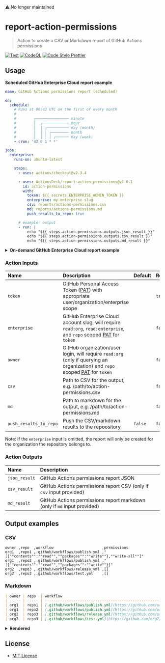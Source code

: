 ⚠️ No longer maintained

# report-action-permissions

> Action to create a CSV or Markdown report of GitHub Actions permissions

[![Test](https://github.com/ActionsDesk/report-action-permissions/actions/workflows/test.yml/badge.svg)](https://github.com/ActionsDesk/report-action-permissions/actions/workflows/test.yml) [![CodeQL](https://github.com/ActionsDesk/report-action-permissions/actions/workflows/codeql.yml/badge.svg)](https://github.com/ActionsDesk/report-action-permissions/actions/workflows/codeql.yml) [![Code Style Prettier](https://img.shields.io/badge/Code%20Style-Prettier-ff69b4.svg)](https://github.com/prettier/prettier)

## Usage

**Scheduled GitHub Enterprise Cloud report example**

```yml
name: GitHub Actions permissions report (scheduled)

on:
  schedule:
    # Runs at 00:42 UTC on the first of every month
    #
    #        ┌─────────────── minute
    #        │  ┌──────────── hour
    #        │  │ ┌────────── day (month)
    #        │  │ │ ┌──────── month
    #        │  │ │ │ ┌────── day (week)
    - cron: '42 0 1 * *'

jobs:
  enterprise:
    runs-on: ubuntu-latest

    steps:
      - uses: actions/checkout@v2.3.4

      - uses: ActionsDesk/report-action-permissions@v1.0.1
        id: action-permissions
        with:
          token: ${{ secrets.ENTERPRISE_ADMIN_TOKEN }}
          enterprise: my-enterprise-slug
          csv: reports/actions-permissions.csv
          md: reports/actions-permissions.md
          push_results_to_repo: true

      # example: output
      - run: |
          echo "${{ steps.action-permissions.outputs.json_result }}"
          echo "${{ steps.action-permissions.outputs.csv_result }}"
          echo "${{ steps.action-permissions.outputs.md_result }}"
```

<details>
  <summary><strong>On-demand GitHub Enterprise Cloud report example</strong></summary>

```yml
name: GitHub Actions permissions report

on:
  workflow_dispatch:
    inputs:
      enterprise:
        description: 'GitHub Enterprise Cloud account slug'
        required: true
      csv:
        description: 'Path to CSV for the output, e.g. /path/to/action-permissions.csv'
        default: ''
        required: false
      md:
        description: 'Path to markdown for the output, e.g. /path/to/action-permissions.md'
        default: ''
        required: false
      push_results_to_repo:
        description: Push the CSV/markdown results to the repoository
        default: 'false'
        required: false

jobs:
  enterprise:
    runs-on: ubuntu-latest

    steps:
      - uses: actions/checkout@v2.3.4

      - uses: ActionsDesk/report-action-permissions@v1.0.1
        with:
          token: ${{ secrets.ENTERPRISE_ADMIN_TOKEN }}
          enterprise: ${{ github.event.inputs.enterprise }}
          csv: ${{ github.event.inputs.csv }}
          md: ${{ github.event.inputs.md }}
          push_results_to_repo: ${{ github.event.inputs.push_results_to_repo }}
```

</details>

### Action Inputs

| Name                   | Description                                                                                                                    | Default | Required |
| :--------------------- | :----------------------------------------------------------------------------------------------------------------------------- | :------ | :------- |
| `token`                | GitHub Personal Access Token ([PAT]) with appropriate user/organization/enterprise scope                                       |         | `true`   |
| `enterprise`           | GitHub Enterprise Cloud account slug, will require `read:org`, `read:enterprise`, and `repo` scoped [PAT] for `token`          |         | `false`  |
| `owner`                | GitHub organization/user login, will require `read:org` (only if querying an organization) and `repo` scoped [PAT] for `token` |         | `false`  |
| `csv`                  | Path to CSV for the output, e.g. /path/to/action-permissions.csv                                                               |         | `false`  |
| `md`                   | Path to markdown for the output, e.g. /path/to/action-permissions.md                                                           |         | `false`  |
| `push_results_to_repo` | Push the CSV/markdown results to the repoository                                                                               | `false` | `false`  |

Note: If the `enterprise` input is omitted, the report will only be created for the organization the repository belongs to.

### Action Outputs

| Name          | Description                                                              |
| :------------ | :----------------------------------------------------------------------- |
| `json_result` | GitHub Actions permissions report JSON                                   |
| `csv_result`  | GitHub Actions permissions report CSV (only if `csv` input provided)     |
| `md_result`   | GitHub Actions permissions report markdown (only if `md` input provided) |

## Output examples

### CSV

```csv
owner ,repo  ,workflow                      ,permissions
org1  ,repo1 ,.github/workflows/publish.yml ,"[{""contents"":""read"",""packages"":""write""},""write-all""]"
org1  ,repo2 ,.github/workflows/publish.yml ,"[{""contents"":""read"",""packages"":""write""}]"
org2  ,repo3 ,.github/workflows/release.yml ,[]
org2  ,repo3 ,.github/workflows/test.yml    ,[]
```

### Markdown

```md
| owner | repo  | workflow                                                                                               | permissions                                          |
| ----- | ----- | ------------------------------------------------------------------------------------------------------ | ---------------------------------------------------- |
| org1  | repo1 | [.github/workflows/publish.yml](https://github.com/org1/repo1/blob/HEAD/.github/workflows/publish.yml) | [{"contents":"read","packages":"write"},"write-all"] |
| org1  | repo2 | [.github/workflows/publish.yml](https://github.com/org1/repo2/blob/HEAD/.github/workflows/publish.yml) | [{"contents":"read","packages":"write"}]             |
| org2  | repo3 | [.github/workflows/release.yml](https://github.com/org2/repo3/blob/HEAD/.github/workflows/release.yml) | []                                                   |
| org2  | repo3 | [.github/workflows/test.yml](https://github.com/org2/repo3/blob/HEAD/.github/workflows/test.yml)       | []                                                   |
```

<details>
  <summary><strong>Rendered</strong></summary>

| owner | repo  | workflow                                                                                               | permissions                                          |
| ----- | ----- | ------------------------------------------------------------------------------------------------------ | ---------------------------------------------------- |
| org1  | repo1 | [.github/workflows/publish.yml](https://github.com/org1/repo1/blob/HEAD/.github/workflows/publish.yml) | [{"contents":"read","packages":"write"},"write-all"] |
| org1  | repo2 | [.github/workflows/publish.yml](https://github.com/org1/repo2/blob/HEAD/.github/workflows/publish.yml) | [{"contents":"read","packages":"write"}]             |
| org2  | repo3 | [.github/workflows/release.yml](https://github.com/org2/repo3/blob/HEAD/.github/workflows/release.yml) | []                                                   |
| org2  | repo3 | [.github/workflows/test.yml](https://github.com/org2/repo3/blob/HEAD/.github/workflows/test.yml)       | []                                                   |

</details>

## License

- [MIT License](./license)

[pat]: https://docs.github.com/en/github/authenticating-to-github/creating-a-personal-access-token 'Personal Access Token'

